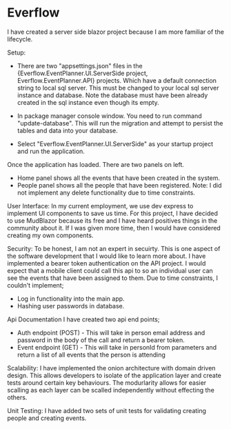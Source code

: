 # Everflow

I have created a server side blazor project because I am more familiar of the lifecycle. 

Setup:
- There are two "appsettings.json" files in the {Everflow.EventPlanner.UI.ServerSide project, Everflow.EventPlanner.API} projects. Which have a default connection string to local sql server. 
  This must be changed to your local sql server instance and database. Note the database must have been already created in the sql instance even though its empty. 

- In package manager console window. You need to run command "update-database". This will run the migration and attempt to persist the tables and data into your database.
- Select "Everflow.EventPlanner.UI.ServerSide" as your startup project and run the application.

Once the application has loaded. There are two panels on left. 
- Home panel shows all the events that have been created in the system.
- People panel shows all the people that have been registered.
Note: I did not implement any delete functionality due to time constraints.

User Interface:
In my current employment, we use dev express to implement UI components to save us time. For this project, I have decided to use MudBlazor because its free and I have heard positives things in the community about it. If I was given more time, then I would have considered creating my own components. 

Security:
To be honest, I am not an expert in secuirty. This is one aspect of the software development that I would like to learn more about. 
I have implemented a bearer token authentication on the API project. I would expect that a mobile client could call this api to so an individual user can see the events that have been assigned to them. 
Due to time constraints, I couldn't implement;
- Log in functionality into the main app.
- Hashing user passwords in database. 

Api Documentation
I have created two api end points;
- Auth endpoint (POST) - This will take in person email address and password in the body of the call and return a bearer token.
- Event endpoint (GET) - This will take in personId from parameters and return a list of all events that the person is attending

Scalability:
I have implemented the onion architecture with domain driven design. This allows developers to isolate of the application layer and create tests around certain key behaviours. The modurlarity allows for easier scalling as each layer can be scalled independently without effecting the others.

Unit Testing:
I have added two sets of unit tests for validating creating people and creating events. 

